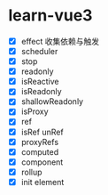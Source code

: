 # learn-vue3

- [x] effect 收集依赖与触发
- [x] scheduler
- [x] stop
- [x] readonly
- [x] isReactive
- [x] isReadonly
- [x] shallowReadonly
- [x] isProxy
- [x] ref
- [x] isRef unRef
- [x] proxyRefs
- [x] computed
- [x] component
- [x] rollup
- [x] init element
